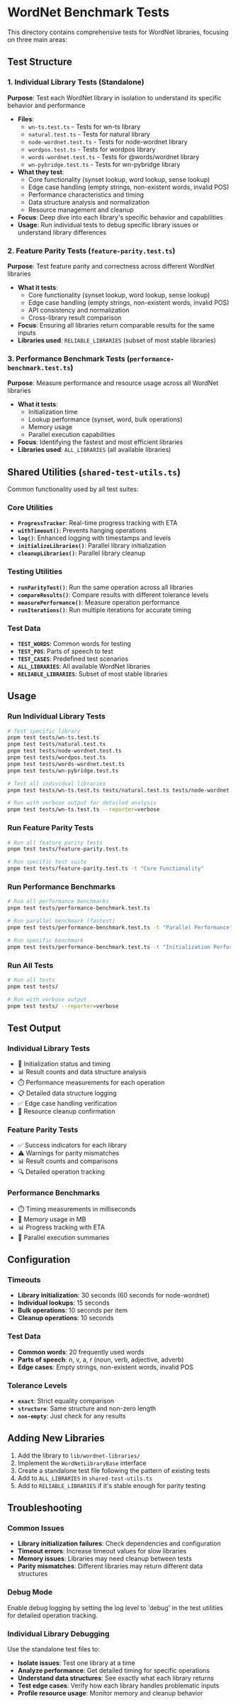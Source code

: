 # WordNet Benchmark Tests

This directory contains comprehensive tests for WordNet libraries, focusing on three main areas:

## Test Structure

### 1. **Individual Library Tests** (Standalone)
**Purpose**: Test each WordNet library in isolation to understand its specific behavior and performance
- **Files**: 
  - `wn-ts.test.ts` - Tests for wn-ts library
  - `natural.test.ts` - Tests for natural library  
  - `node-wordnet.test.ts` - Tests for node-wordnet library
  - `wordpos.test.ts` - Tests for wordpos library
  - `words-wordnet.test.ts` - Tests for @words/wordnet library
  - `wn-pybridge.test.ts` - Tests for wn-pybridge library
- **What they test**:
  - Core functionality (synset lookup, word lookup, sense lookup)
  - Edge case handling (empty strings, non-existent words, invalid POS)
  - Performance characteristics and timing
  - Data structure analysis and normalization
  - Resource management and cleanup
- **Focus**: Deep dive into each library's specific behavior and capabilities
- **Usage**: Run individual tests to debug specific library issues or understand library differences

### 2. **Feature Parity Tests** (`feature-parity.test.ts`)
**Purpose**: Test feature parity and correctness across different WordNet libraries
- **What it tests**: 
  - Core functionality (synset lookup, word lookup, sense lookup)
  - Edge case handling (empty strings, non-existent words, invalid POS)
  - API consistency and normalization
  - Cross-library result comparison
- **Focus**: Ensuring all libraries return comparable results for the same inputs
- **Libraries used**: `RELIABLE_LIBRARIES` (subset of most stable libraries)

### 3. **Performance Benchmark Tests** (`performance-benchmark.test.ts`)
**Purpose**: Measure performance and resource usage across all WordNet libraries
- **What it tests**:
  - Initialization time
  - Lookup performance (synset, word, bulk operations)
  - Memory usage
  - Parallel execution capabilities
- **Focus**: Identifying the fastest and most efficient libraries
- **Libraries used**: `ALL_LIBRARIES` (all available libraries)

## Shared Utilities (`shared-test-utils.ts`)

Common functionality used by all test suites:

### Core Utilities
- **`ProgressTracker`**: Real-time progress tracking with ETA
- **`withTimeout()`**: Prevents hanging operations
- **`log()`**: Enhanced logging with timestamps and levels
- **`initializeLibraries()`**: Parallel library initialization
- **`cleanupLibraries()`**: Parallel library cleanup

### Testing Utilities
- **`runParityTest()`**: Run the same operation across all libraries
- **`compareResults()`**: Compare results with different tolerance levels
- **`measurePerformance()`**: Measure operation performance
- **`runIterations()`**: Run multiple iterations for accurate timing

### Test Data
- **`TEST_WORDS`**: Common words for testing
- **`TEST_POS`**: Parts of speech to test
- **`TEST_CASES`**: Predefined test scenarios
- **`ALL_LIBRARIES`**: All available WordNet libraries
- **`RELIABLE_LIBRARIES`**: Subset of most stable libraries

## Usage

### Run Individual Library Tests
```bash
# Test specific library
pnpm test tests/wn-ts.test.ts
pnpm test tests/natural.test.ts
pnpm test tests/node-wordnet.test.ts
pnpm test tests/wordpos.test.ts
pnpm test tests/words-wordnet.test.ts
pnpm test tests/wn-pybridge.test.ts

# Test all individual libraries
pnpm test tests/wn-ts.test.ts tests/natural.test.ts tests/node-wordnet.test.ts tests/wordpos.test.ts tests/words-wordnet.test.ts tests/wn-pybridge.test.ts

# Run with verbose output for detailed analysis
pnpm test tests/wn-ts.test.ts --reporter=verbose
```

### Run Feature Parity Tests
```bash
# Run all feature parity tests
pnpm test tests/feature-parity.test.ts

# Run specific test suite
pnpm test tests/feature-parity.test.ts -t "Core Functionality"
```

### Run Performance Benchmarks
```bash
# Run all performance benchmarks
pnpm test tests/performance-benchmark.test.ts

# Run parallel benchmark (fastest)
pnpm test tests/performance-benchmark.test.ts -t "Parallel Performance"

# Run specific benchmark
pnpm test tests/performance-benchmark.test.ts -t "Initialization Performance"
```

### Run All Tests
```bash
# Run all tests
pnpm test tests/

# Run with verbose output
pnpm test tests/ --reporter=verbose
```

## Test Output

### Individual Library Tests
- 🔧 Initialization status and timing
- 📊 Result counts and data structure analysis
- ⏱️ Performance measurements for each operation
- 📋 Detailed data structure logging
- ✅ Edge case handling verification
- 🧹 Resource cleanup confirmation

### Feature Parity Tests
- ✅ Success indicators for each library
- ⚠️ Warnings for parity mismatches
- 📊 Result counts and comparisons
- 🔍 Detailed operation tracking

### Performance Benchmarks
- ⏱️ Timing measurements in milliseconds
- 💾 Memory usage in MB
- 📊 Progress tracking with ETA
- 🚀 Parallel execution summaries

## Configuration

### Timeouts
- **Library initialization**: 30 seconds (60 seconds for node-wordnet)
- **Individual lookups**: 15 seconds
- **Bulk operations**: 10 seconds per item
- **Cleanup operations**: 10 seconds

### Test Data
- **Common words**: 20 frequently used words
- **Parts of speech**: n, v, a, r (noun, verb, adjective, adverb)
- **Edge cases**: Empty strings, non-existent words, invalid POS

### Tolerance Levels
- **`exact`**: Strict equality comparison
- **`structure`**: Same structure and non-zero length
- **`non-empty`**: Just check for any results

## Adding New Libraries

1. Add the library to `lib/wordnet-libraries/`
2. Implement the `WordNetLibraryBase` interface
3. Create a standalone test file following the pattern of existing tests
4. Add to `ALL_LIBRARIES` in `shared-test-utils.ts`
5. Add to `RELIABLE_LIBRARIES` if it's stable enough for parity testing

## Troubleshooting

### Common Issues
- **Library initialization failures**: Check dependencies and configuration
- **Timeout errors**: Increase timeout values for slow libraries
- **Memory issues**: Libraries may need cleanup between tests
- **Parity mismatches**: Different libraries may return different data structures

### Debug Mode
Enable debug logging by setting the log level to 'debug' in the test utilities for detailed operation tracking.

### Individual Library Debugging
Use the standalone test files to:
- **Isolate issues**: Test one library at a time
- **Analyze performance**: Get detailed timing for specific operations
- **Understand data structures**: See exactly what each library returns
- **Test edge cases**: Verify how each library handles problematic inputs
- **Profile resource usage**: Monitor memory and cleanup behavior 